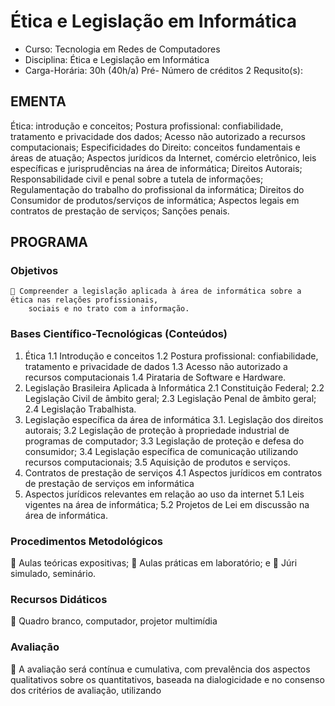 # Ética e Legislação em Informática 


* Curso: Tecnologia em Redes de Computadores
* Disciplina: Ética e Legislação em Informática                              
* Carga-Horária: 30h (40h/a)
          Pré-
                                                                         Número de créditos 2
   Requsito(s):

## EMENTA
Ética: introdução e conceitos; Postura profissional: confiabilidade, tratamento e privacidade dos dados;
Acesso não autorizado a recursos computacionais; Especificidades do Direito: conceitos fundamentais e
áreas de atuação; Aspectos jurídicos da Internet, comércio eletrônico, leis específicas e jurisprudências
na área de informática; Direitos Autorais; Responsabilidade civil e penal sobre a tutela de informações;
Regulamentação do trabalho do profissional da informática; Direitos do Consumidor de
produtos/serviços de informática; Aspectos legais em contratos de prestação de serviços; Sanções
penais.
## PROGRAMA
### Objetivos
     Compreender a legislação aplicada à área de informática sobre a ética nas relações profissionais,
        sociais e no trato com a informação.
### Bases Científico-Tecnológicas (Conteúdos)
1. Ética
1.1 Introdução e conceitos
1.2 Postura profissional: confiabilidade, tratamento e privacidade de dados
1.3 Acesso não autorizado a recursos computacionais
1.4 Pirataria de Software e Hardware.
2. Legislação Brasileira Aplicada à Informática
2.1 Constituição Federal;
2.2 Legislação Civil de âmbito geral;
2.3 Legislação Penal de âmbito geral;
2.4 Legislação Trabalhista.
3. Legislação específica da área de informática
3.1. Legislação dos direitos autorais;
3.2 Legislação de proteção à propriedade industrial de programas de computador;
3.3 Legislação de proteção e defesa do consumidor;
3.4 Legislação específica de comunicação utilizando recursos computacionais;
3.5 Aquisição de produtos e serviços.
4. Contratos de prestação de serviços
4.1 Aspectos jurídicos em contratos de prestação de serviços em informática
5. Aspectos jurídicos relevantes em relação ao uso da internet
5.1 Leis vigentes na área de informática;
5.2 Projetos de Lei em discussão na área de informática.

### Procedimentos Metodológicos
    Aulas teóricas expositivas;
    Aulas práticas em laboratório; e
    Júri simulado, seminário.
### Recursos Didáticos
    Quadro branco, computador, projetor multimídia
### Avaliação
    A avaliação será contínua e cumulativa, com prevalência dos aspectos qualitativos sobre os
     quantitativos, baseada na dialogicidade e no consenso dos critérios de avaliação, utilizando